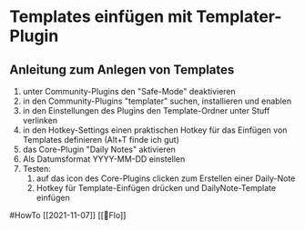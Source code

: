# Templates einfügen mit Templater-Plugin
## Anleitung zum Anlegen von Templates
1. unter Community-Plugins den "Safe-Mode" deaktivieren
2. in den Community-Plugins "templater" suchen, installieren und enablen
3. in den Einstellungen des Plugins den Template-Ordner unter Stuff verlinken
4. in den Hotkey-Settings einen praktischen Hotkey für das Einfügen von Templates definieren (Alt+T finde ich gut)
5. das Core-Plugin "Daily Notes" aktivieren
6. Als Datumsformat YYYY-MM-DD einstellen
7. Testen:
	1. auf das icon des Core-Plugins clicken zum Erstellen einer Daily-Note
	2. Hotkey für Template-Einfügen drücken und DailyNote-Template einfügen


#HowTo
[[2021-11-07]] [[🦝Flo]]